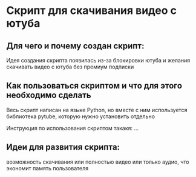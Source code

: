 # Скрипт для скачивания видео с ютуба

## Для чего и почему создан скрипт:
Идея создания скрипта появилась из-за блокировки ютуба и желания скачивать видео с ютуба без премиум подписки

## Как пользоваться скриптом и что для этого необходимо сделать
Весь скрипт написан на языке Python, но вместе с ним используется библиотека pytube, которую нужно установить отдельно

Инструкция по использования скриптом такакя:
...

## Идеи для развития скрипта:
возможность скачивания или полностью видео или только аудио, что экономит память пользователя
